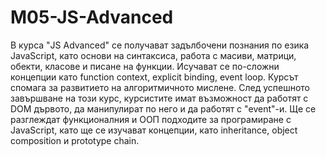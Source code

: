 # M05-JS-Advanced

В курса "JS Advanced" се получават задълбочени познания по езика JavaScript, като основи на синтаксиса, работа с масиви, матрици, обекти, класове и писане на функции. Исучават се по-сложни концепции като function context, explicit binding, event loop. Курсът спомага за развитието на алгоритмичното мислене. След успешното завършване на този курс, курсистите имат възможност да работят с DOM дървото, да манипулират по него и да работят с "event"-и. Ще се разглеждат функционалния и ООП подходите за програмиране с JavaScript, като ще се изучават концепции, като inheritance, object composition и prototype chain.
